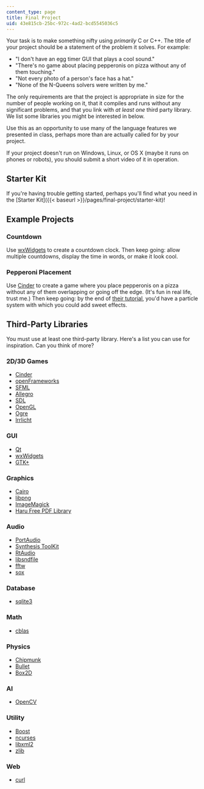 ```yaml
---
content_type: page
title: Final Project
uid: 43e815cb-25bc-972c-4ad2-bcd5545036c5
---
```


Your task is to make something nifty using _primarily_ C or C++. The title of your project should be a statement of the problem it solves. For example:

*   "I don't have an egg timer GUI that plays a cool sound."
*   "There's no game about placing pepperonis on pizza without any of them touching."
*   "Not every photo of a person's face has a hat."
*   "None of the N-Queens solvers were written by me."

The only requirements are that the project is appropriate in size for the number of people working on it, that it compiles and runs without any significant problems, and that you link with _at least one_ third party library. We list some libraries you might be interested in below.

Use this as an opportunity to use many of the language features we presented in class, perhaps more than are actually called for by your project.

If your project doesn't run on Windows, Linux, or OS X (maybe it runs on phones or robots), you should submit a short video of it in operation.

Starter Kit
-----------

If you're having trouble getting started, perhaps you'll find what you need in the [Starter Kit]({{< baseurl >}}/pages/final-project/starter-kit)!

Example Projects
----------------

### Countdown

Use [wxWidgets](http://www.wxwidgets.org/) to create a countdown clock. Then keep going: allow multiple countdowns, display the time in words, or make it look cool.

### Pepperoni Placement

Use [Cinder](http://libcinder.org/) to create a game where you place pepperonis on a pizza without any of them overlapping or going off the edge. (It's fun in real life, trust me.) Then keep going: by the end of [their tutorial](https://libcinder.org/docs/guides/index.html), you'd have a particle system with which you could add sweet effects.

Third-Party Libraries
---------------------

You must use at least one third-party library. Here's a list you can use for inspiration. Can you think of more?

### 2D/3D Games

*   [Cinder](http://libcinder.org/)
*   [openFrameworks](http://www.openframeworks.cc/)
*   [SFML](http://www.sfml-dev.org/)
*   [Allegro](http://alleg.sourceforge.net/)
*   [SDL](http://www.libsdl.org/)
*   [OpenGL](https://www.opengl.org/)
*   [Ogre](http://www.ogre3d.org/)
*   [Irrlicht](http://irrlicht.sourceforge.net/)

### GUI

*   [Qt](http://qt-project.org/)
*   [wxWidgets](http://www.wxwidgets.org/)
*   [GTK+](http://www.gtk.org/)

### Graphics

*   [Cairo](http://www.cairographics.org/)
*   [libpng](http://www.libpng.org/pub/png/libpng.html)
*   [ImageMagick](http://www.imagemagick.org/script/index.php)
*   [Haru Free PDF Library](http://libharu.org/)

### Audio

*   [PortAudio](http://www.portaudio.com/)
*   [Synthesis ToolKit](https://ccrma.stanford.edu/software/stk/index.html)
*   [RtAudio](http://www.music.mcgill.ca/~gary/rtaudio/)
*   [libsndfile](http://www.mega-nerd.com/libsndfile/)
*   [fftw](http://www.fftw.org/)
*   [sox](http://sox.sourceforge.net/)

### Database

*   [sqlite3](http://www.sqlite.org/)

### Math

*   [cblas](http://www.netlib.org/blas/)

### Physics

*   [Chipmunk](http://chipmunk-physics.net/)
*   [Bullet](http://www.bulletphysics.com/)
*   [Box2D](http://box2d.org/)

### AI

*   [OpenCV](http://opencv.org/)

### Utility

*   [Boost](http://www.boost.org/)
*   [ncurses](http://www.gnu.org/software/ncurses/)
*   [libxml2](http://www.xmlsoft.org/)
*   [zlib](http://www.zlib.net/)

### Web

*   [curl](http://curl.haxx.se/libcurl/)